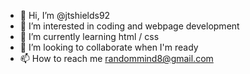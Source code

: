 - 👋 Hi, I’m @jtshields92
- 👀 I’m interested in coding and webpage development
- 🌱 I’m currently learning html / css
- 💞️ I’m looking to collaborate when I'm ready
- 📫 How to reach me randommind8@gmail.com

<!---
jtshields92/jtshields92 is a ✨ special ✨ repository because its `README.md` (this file) appears on your GitHub profile.
You can click the Preview link to take a look at your changes.
--->
